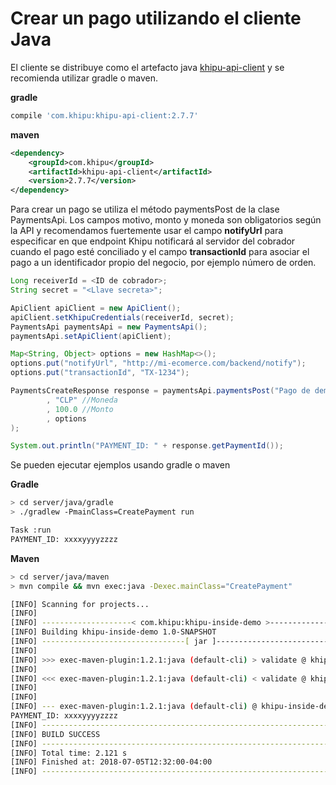 # Crear un pago utilizando el cliente Java

El cliente se distribuye como el artefacto java [khipu-api-client](https://search.maven.org/#search%7Cgav%7C1%7Cg%3A%22com.khipu%22%20AND%20a%3A%22khipu-api-client%22) y se recomienda utilizar gradle o maven.

**gradle**

```gradle
compile 'com.khipu:khipu-api-client:2.7.7'
```


**maven**

```xml
<dependency>
    <groupId>com.khipu</groupId>
    <artifactId>khipu-api-client</artifactId>
    <version>2.7.7</version>
</dependency>
```

Para crear un pago se utiliza el método paymentsPost de la clase PaymentsApi. Los campos motivo, monto y moneda son obligatorios según la API y recomendamos fuertemente usar el campo **notifyUrl** para especificar en que endpoint Khipu notificará al servidor del cobrador cuando el pago esté conciliado y el campo **transactionId** para asociar el pago a un identificador propio del negocio, por ejemplo número de orden.

```java
Long receiverId = <ID de cobrador>;
String secret = "<Llave secreta>";

ApiClient apiClient = new ApiClient();
apiClient.setKhipuCredentials(receiverId, secret);
PaymentsApi paymentsApi = new PaymentsApi();
paymentsApi.setApiClient(apiClient);

Map<String, Object> options = new HashMap<>();
options.put("notifyUrl", "http://mi-ecomerce.com/backend/notify");
options.put("transactionId", "TX-1234");

PaymentsCreateResponse response = paymentsApi.paymentsPost("Pago de demo" //Motivo de la compra
        , "CLP" //Moneda
        , 100.0 //Monto
        , options
);

System.out.println("PAYMENT_ID: " + response.getPaymentId());
```

Se pueden ejecutar ejemplos usando gradle o maven


**Gradle**

```sh
> cd server/java/gradle  
> ./gradlew -PmainClass=CreatePayment run

Task :run  
PAYMENT_ID: xxxxyyyyzzzz
``` 

**Maven**

```sh
> cd server/java/maven  
> mvn compile && mvn exec:java -Dexec.mainClass="CreatePayment"

[INFO] Scanning for projects...
[INFO]
[INFO] --------------------< com.khipu:khipu-inside-demo >---------------------
[INFO] Building khipu-inside-demo 1.0-SNAPSHOT
[INFO] --------------------------------[ jar ]---------------------------------
[INFO]
[INFO] >>> exec-maven-plugin:1.2.1:java (default-cli) > validate @ khipu-inside-demo >>>
[INFO]
[INFO] <<< exec-maven-plugin:1.2.1:java (default-cli) < validate @ khipu-inside-demo <<<
[INFO]
[INFO]
[INFO] --- exec-maven-plugin:1.2.1:java (default-cli) @ khipu-inside-demo ---
PAYMENT_ID: xxxxyyyyzzzz
[INFO] ------------------------------------------------------------------------
[INFO] BUILD SUCCESS
[INFO] ------------------------------------------------------------------------
[INFO] Total time: 2.121 s
[INFO] Finished at: 2018-07-05T12:32:00-04:00
[INFO] ------------------------------------------------------------------------
``` 
